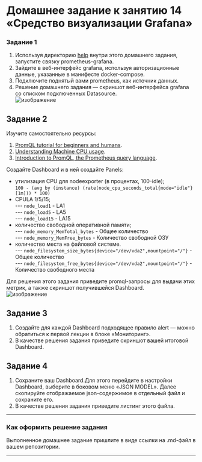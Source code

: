 # Домашнее задание к занятию 14 «Средство визуализации Grafana»

### Задание 1

1. Используя директорию [help](./help) внутри этого домашнего задания, запустите связку prometheus-grafana.
1. Зайдите в веб-интерфейс grafana, используя авторизационные данные, указанные в манифесте docker-compose.
1. Подключите поднятый вами prometheus, как источник данных.
1. Решение домашнего задания — скриншот веб-интерфейса grafana со списком подключенных Datasource.  
![изображение](https://github.com/PetrMezentsev/homeworks/assets/124135353/dcdbe6b1-2300-438f-b9ae-8e56b482c9a4)


## Задание 2

Изучите самостоятельно ресурсы:

1. [PromQL tutorial for beginners and humans](https://valyala.medium.com/promql-tutorial-for-beginners-9ab455142085).
1. [Understanding Machine CPU usage](https://www.robustperception.io/understanding-machine-cpu-usage).
1. [Introduction to PromQL, the Prometheus query language](https://grafana.com/blog/2020/02/04/introduction-to-promql-the-prometheus-query-language/).

Создайте Dashboard и в ней создайте Panels:

- утилизация CPU для nodeexporter (в процентах, 100-idle);  
`100 - (avg by (instance) (rate(node_cpu_seconds_total{mode="idle"}[1m])) * 100)`
- CPULA 1/5/15;  
--- `node_load1` - LA1  
--- `node_load5` - LA5  
--- `node_load15` - LA15
- количество свободной оперативной памяти;  
--- `node_memory_MemTotal_bytes` - Общее количество  
--- `node_memory_MemFree_bytes` - Количество свободной ОЗУ
- количество места на файловой системе.  
--- `node_filesystem_size_bytes{device="/dev/vda2",mountpoint="/"}` - Общее количество  
--- `node_filesystem_free_bytes{device="/dev/vda2",mountpoint="/"}` - Количество свободного места

Для решения этого задания приведите promql-запросы для выдачи этих метрик, а также скриншот получившейся Dashboard.  
![изображение](https://github.com/PetrMezentsev/homeworks/assets/124135353/b3a94d09-7bba-4c12-b1af-75dbe14ef3d5)



## Задание 3

1. Создайте для каждой Dashboard подходящее правило alert — можно обратиться к первой лекции в блоке «Мониторинг».
1. В качестве решения задания приведите скриншот вашей итоговой Dashboard.

## Задание 4

1. Сохраните ваш Dashboard.Для этого перейдите в настройки Dashboard, выберите в боковом меню «JSON MODEL». Далее скопируйте отображаемое json-содержимое в отдельный файл и сохраните его.
1. В качестве решения задания приведите листинг этого файла.

---

### Как оформить решение задания

Выполненное домашнее задание пришлите в виде ссылки на .md-файл в вашем репозитории.

---

